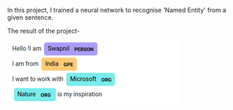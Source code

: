 In this project, I trained a neural network to recognise 'Named Entity' from a given sentence.

The result of the project-

![](/images/output8.png)
